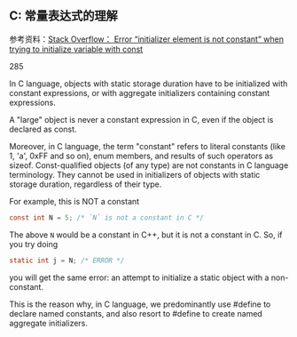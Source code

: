 ## C: 常量表达式的理解

参考资料：[Stack Overflow： Error “initializer element is not constant” when trying to initialize variable with const](https://stackoverflow.com/questions/3025050/error-initializer-element-is-not-constant-when-trying-to-initialize-variable-w)

285

In C language, objects with static storage duration have to be initialized with constant expressions, or with aggregate initializers containing constant expressions.

A "large" object is never a constant expression in C, even if the object is declared as const.

Moreover, in C language, the term "constant" refers to literal constants (like 1, 'a', 0xFF and so on), enum members, and results of such operators as sizeof. Const-qualified objects (of any type) are not constants in C language terminology. They cannot be used in initializers of objects with static storage duration, regardless of their type.

For example, this is NOT a constant

```c
const int N = 5; /* `N` is not a constant in C */
```
The above `N` would be a constant in C++, but it is not a constant in C. So, if you try doing

```c
static int j = N; /* ERROR */
```
you will get the same error: an attempt to initialize a static object with a non-constant.

This is the reason why, in C language, we predominantly use #define to declare named constants, and also resort to #define to create named aggregate initializers.
